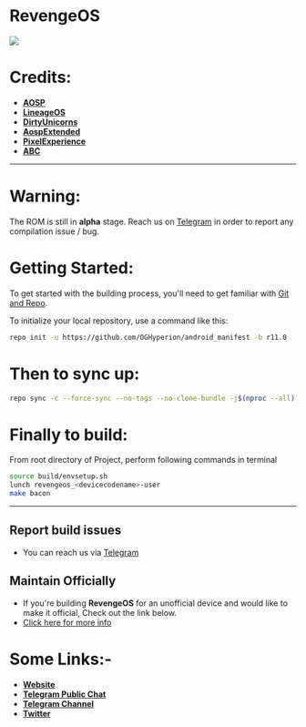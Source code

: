 # RevengeOS #

<img src="https://raw.githubusercontent.com/RevengeOS/android_manifest/r10.0/RevengeOs-logo.jpg"> 

Credits:
=======
 * [**AOSP**](https://android.googlesource.com)
 * [**LineageOS**](https://github.com/LineageOS)
 * [**DirtyUnicorns**](https://github.com/dirtyunicorns)
 * [**AospExtended**](https://github.com/AospExtended)
 * [**PixelExperience**](https://github.com/PixelExperience)
 * [**ABC**](https://github.com/ezio84?tab=repositories)

-----------------------------------------------------------------------------

Warning:
==============

The ROM is still in **alpha** stage. Reach us on [Telegram](https://t.me/itsrevengeos) in order to report any compilation issue / bug.

Getting Started:
==============

To get started with the building process, you'll need to get familiar with [Git and Repo](http://source.android.com/source/using-repo.html).

To initialize your local repository, use a command like this:

```bash
repo init -u https://github.com/OGHyperion/android_manifest -b r11.0
```
Then to sync up:
================

```bash
repo sync -c --force-sync --no-tags --no-clone-bundle -j$(nproc --all) --optimized-fetch --prune
```

Finally to build:
====================

From root directory of Project, perform following commands in terminal


```bash
source build/envsetup.sh
lunch revengeos_<devicecodename>-user
make bacon
```
-----------------------------------------------------------------------------

## Report build issues
- You can reach us via [Telegram](https://t.me/itsrevengeos)

## Maintain Officially
- If you're building **RevengeOS** for an unofficial device and would like to make it official, Check out the link below.  
- [Click here for more info](https://forms.gle/aW2jQNRGFzUGgWED7)

Some Links:-
============
* [**Website**](https://www.revengeos.com)
* [**Telegram Public Chat**](https://t.me/itsrevengeos)
* [**Telegram Channel**](https://t.me/RevengeOSNews)
* [**Twitter**](https://twitter.com/itsrevengeos)

